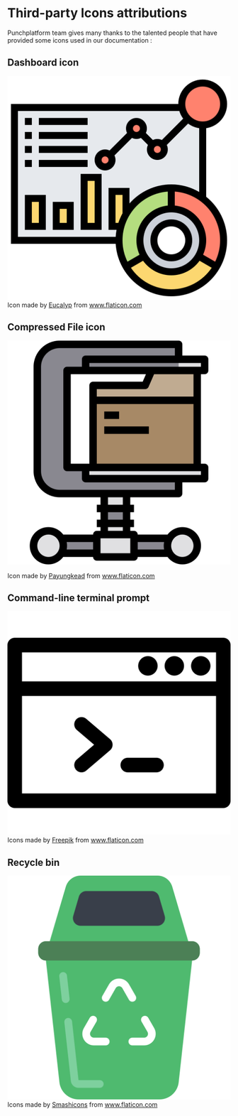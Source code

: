 # Third-party Icons attributions

Punchplatform team gives many thanks to the talented people that have provided some icons used in our documentation :

## Dashboard icon
  
![dasboard](./dashboard.png)
Icon made by <a href="https://www.flaticon.com/authors/eucalyp" title="Eucalyp">Eucalyp</a> from <a href="https://www.flaticon.com/" title="Flaticon"> www.flaticon.com</a>

## Compressed File icon

![dasboard](./compressedFile.png)

Icon made by <a href="https://www.flaticon.com/authors/payungkead" title="Payungkead">Payungkead</a> from <a href="https://www.flaticon.com/" title="Flaticon"> www.flaticon.com</a>


## Command-line terminal prompt

![dasboard](./prompt.png)
Icons made by <a href="https://www.flaticon.com/authors/freepik" title="Freepik">Freepik</a> from <a href="https://www.flaticon.com/" title="Flaticon"> www.flaticon.com</a>


## Recycle bin

![recycle bin](./trash.png)
Icons made by <a href="https://www.flaticon.com/authors/smashicons" title="Smashicons">Smashicons</a> from <a href="https://www.flaticon.com/" title="Flaticon">www.flaticon.com</a>

